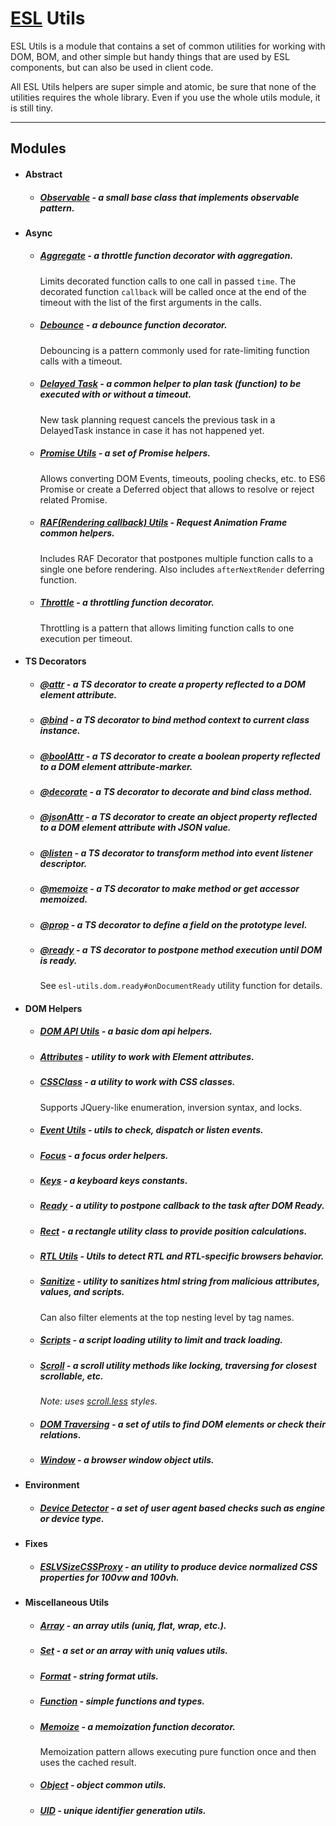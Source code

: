 # [ESL](https://esl-ui.com/) Utils

<a name="intro"></a>

ESL Utils is a module that contains a set of common utilities for working with DOM, BOM, and other simple but handy
things that are used by ESL components, but can also be used in client code.

All ESL Utils helpers are super simple and atomic, be sure that none of the utilities requires the whole library. 
Even if you use the whole utils module, it is still tiny.

---

## Modules

- #### Abstract

  - ##### <a href="./abstract/observable.ts" target="_blank">Observable</a> - a small base class that implements observable pattern. 


- #### Async
  
  - ##### <a href="./async/aggregate.ts" target="_blank">Aggregate</a> - a throttle function decorator with aggregation.
    Limits decorated function calls to one call in passed `time`. The decorated function `callback` will be called once 
    at the end of the timeout with the list of the first arguments in the calls.

  - ##### <a href="./async/debounce.ts" target="_blank">Debounce</a> - a debounce function decorator.
    Debouncing is a pattern commonly used for rate-limiting function calls with a timeout.

  - ##### <a href="./async/delayed-task.ts" target="_blank">Delayed Task</a> - a common helper to plan task (function) to be executed with or without a timeout.
    New task planning request cancels the previous task in a DelayedTask instance in case it has not happened yet. 

  - ##### <a href="./async/promise.ts" target="_blank">Promise Utils</a> - a set of Promise helpers.
    Allows converting DOM Events, timeouts, pooling checks, etc. to ES6 Promise or create a Deferred object
    that allows to resolve or reject related Promise.

  - ##### <a href="./async/raf.ts" target="_blank">RAF(Rendering callback) Utils</a> - Request Animation Frame common helpers.
    Includes RAF Decorator that postpones multiple function calls to a single one before rendering.
    Also includes `afterNextRender` deferring function.

  - ##### <a href="./async/throttle.ts" target="_blank">Throttle</a> - a throttling function decorator.
    Throttling is a pattern that allows limiting function calls to one execution per timeout.


- #### TS Decorators

    - ##### <a href="./decorators/attr.ts" target="_blank">@attr</a> - a TS decorator to create a property reflected to a DOM element attribute.

    - ##### <a href="./decorators/bind.ts" target="_blank">@bind</a> - a TS decorator to bind method context to current class instance.

    - ##### <a href="./decorators/bool-attr.ts" target="_blank">@boolAttr</a> - a TS decorator to create a boolean property reflected to a DOM element attribute-marker.

    - ##### <a href="./decorators/decorate.ts" target="_blank">@decorate</a> - a TS decorator to decorate and bind class method.

    - ##### <a href="./decorators/jsonAttr.ts" target="_blank">@jsonAttr</a> - a TS decorator to create an object property reflected to a DOM element attribute with JSON value.

    - ##### <a href="./decorators/listen.ts" target="_blank">@listen</a> - a TS decorator to transform method into event listener descriptor.

    - ##### <a href="./decorators/memoize.ts" target="_blank">@memoize</a> - a TS decorator to make method or get accessor memoized.

    - ##### <a href="./decorators/prop.ts" target="_blank">@prop</a> - a TS decorator to define a field on the prototype level.

    - ##### <a href="./decorators/ready.ts" target="_blank">@ready</a> - a TS decorator to postpone method execution until DOM is ready.
      See `esl-utils.dom.ready#onDocumentReady` utility function for details.

- #### DOM Helpers

    - ##### <a href="./dom/api.ts" target="_blank">DOM API Utils</a> - a basic dom api helpers.

    - ##### <a href="./dom/attr.ts" target="_blank">Attributes</a> - utility to work with Element attributes.

    - ##### <a href="./dom/class.ts" target="_blank">CSSClass</a> - a utility to work with CSS classes. 
      Supports JQuery-like enumeration, inversion syntax, and locks.

    - ##### <a href="./dom/events.ts" target="_blank">Event Utils</a> - utils to check, dispatch or listen events.

    - ##### <a href="./dom/focus.ts" target="_blank">Focus</a> - a focus order helpers.

    - ##### <a href="./dom/keys.ts" target="_blank">Keys</a> - a keyboard keys constants.

    - ##### <a href="./dom/ready.ts" target="_blank">Ready</a> - a utility to postpone callback to the task after DOM Ready.

    - ##### <a href="./dom/rect.ts" target="_blank">Rect</a> - a rectangle utility class to provide position calculations.

    - ##### <a href="./dom/rtl.ts" target="_blank">RTL Utils</a> - Utils to detect RTL and RTL-specific browsers behavior.

    - ##### <a href="./dom/sanitize.ts" target="_blank">Sanitize</a> - utility to sanitizes html string from malicious attributes, values, and scripts.
      Can also filter elements at the top nesting level by tag names. 
    
    - ##### <a href="./dom/script.ts" target="_blank">Scripts</a> - a script loading utility to limit and track loading.
  
    - ##### <a href="./dom/scroll.ts" target="_blank">Scroll</a> - a scroll utility methods like locking, traversing for closest scrollable, etc. 
      *Note: uses <a href="./dom/scroll.less" target="_blank">scroll.less</a> styles.*
  
    - ##### <a href="./dom/traversing.ts" target="_blank">DOM Traversing</a> - a set of utils to find DOM elements or check their relations.

    - ##### <a href="./dom/window.ts" target="_blank">Window</a> - a browser window object utils.
  
- #### Environment
  
    - ##### <a href="./environment/device-detector.ts" target="_blank">Device Detector</a> - a set of user agent based checks such as engine or device type.

- #### Fixes

    - ##### <a href="./fixes/viewport.ts" target="_blank">ESLVSizeCSSProxy</a> - an utility to produce device normalized CSS properties for 100vw and 100vh.

- #### Miscellaneous Utils

    - ##### <a href="./misc/array.ts" target="_blank">Array</a> - an array utils (uniq, flat, wrap, etc.).
  
    - ##### <a href="./misc/set.ts" target="_blank">Set</a> - a set or an array with uniq values utils.

    - ##### <a href="./misc/format.ts" target="_blank">Format</a> - string format utils.
  
    - ##### <a href="./misc/functions.ts" target="_blank">Function</a> - simple functions and types.
  
    - ##### <a href="./misc/memoize.ts" target="_blank">Memoize</a> - a memoization function decorator. 
      Memoization pattern allows executing pure function once and then uses the cached result.
  
    - ##### <a href="./misc/object.ts" target="_blank">Object</a> - object common utils.
  
    - ##### <a href="./misc/uid.ts" target="_blank">UID</a> - unique identifier generation utils.
